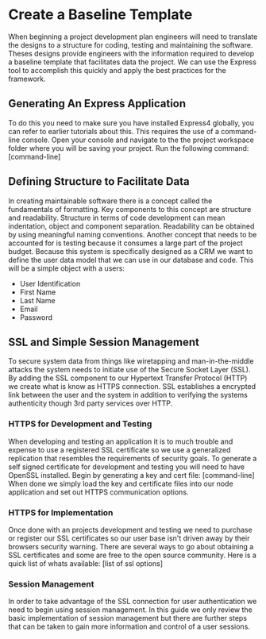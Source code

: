 # Create a Baseline Template
When beginning a project development plan engineers will need to translate the designs to a structure for coding, testing and maintaining the software.  Theses designs provide engineers with the information required to develop a baseline template that facilitates data the project.  We can use the Express tool to accomplish this quickly and apply the best practices for the framework. 

## Generating An Express Application
To do this you need to make sure you have installed Express4 globally, you can refer to earlier tutorials about this.  This requires the use of a command-line console.  Open your console and navigate to the the project workspace folder where you will be saving your project.  Run the following command:
	[command-line]

## Defining Structure to Facilitate Data
In creating maintainable software there is a concept called the fundamentals of formatting.  Key components to this concept are structure and readability.  Structure in terms of code development can mean indentation, object and component separation.  Readability can be obtained by using meaningful naming conventions.  Another concept that needs to be accounted for is testing because it consumes a large part of the project budget.
Because this system is specifically designed as a CRM we want to define the user data model that we can use in our database and code.  This will be a simple object with a users:
  * User Identification
  * First Name
  * Last Name
  * Email
  * Password

## SSL and Simple Session Management
To secure system data from things like wiretapping and man-in-the-middle attacks the system needs to initiate use of the Secure Socket Layer (SSL).  By adding the SSL component to our Hypertext Transfer Protocol (HTTP) we create what is know as HTTPS connection.  SSL establishes a encrypted link between the user and the system in addition to verifying the systems authenticity though 3rd party services over HTTP.

### HTTPS for Development and Testing
When developing and testing an application it is to much trouble and expense to use a registered SSL certificate so we use a generalized replication that resembles the requirements of security goals.  To generate a self signed certificate for development and testing you will need to have OpenSSL installed.  Begin by generating a key and cert file:
	[command-line]
When done we simply load the key and certificate files into our node application and set out HTTPS communication options.

### HTTPS for Implementation
Once done with an projects development and testing we need to purchase or register our SSL certificates so our user base isn't driven away by their browsers security warning.  There are several ways to go about obtaining a SSL certificates and some are free to the open source community.  Here is a quick list of whats available:
  [list of ssl options]

### Session Management
In order to take advantage of the SSL connection for user authentication we need to begin using session management.  	In this guide we only review the basic implementation of session management but there are further steps that can be taken to gain more information and control of a user sessions.
